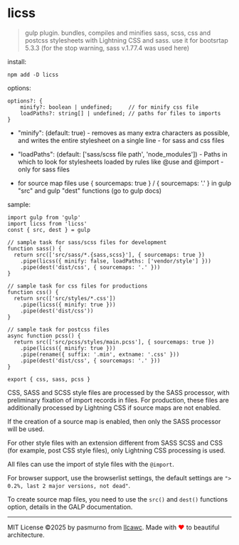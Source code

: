 # licss

> gulp plugin. bundles, compiles and minifies sass, scss, css and postcss stylesheets with Lightning CSS and sass.
> use it for bootsrtap 5.3.3 (for the stop warning, sass v.1.77.4 was used here)

install:

```
npm add -D licss
```

options:

```
options?: {
    minify?: boolean | undefined;     // for minify css file
    loadPaths?: string[] | undefined; // paths for files to imports
}
```

- "minify": (default: true) - removes as many extra characters as possible, and writes the entire stylesheet on a single line - for sass and css files

- "loadPaths": (default: ['sass/scss file path', 'node_modules']) - Paths in which to look for stylesheets loaded by rules like @use and @import - only for sass files

- for source map files use { sourcemaps: true } / { sourcemaps: '.' } in gulp "src" and gulp "dest" functions (go to gulp docs)

sample:

```
import gulp from 'gulp'
import licss from 'licss'
const { src, dest } = gulp

// sample task for sass/scss files for development
function sass() {
  return src(['src/sass/*.{sass,scss}'], { sourcemaps: true })
    .pipe(licss({ minify: false, loadPaths: ['vendor/style'] }))
    .pipe(dest('dist/css', { sourcemaps: '.' }))
}

// sample task for css files for productions
function css() {
  return src(['src/styles/*.css'])
    .pipe(licss({ minify: true }))
    .pipe(dest('dist/css'))
}

// sample task for postcss files
async function pcss() {
  return src(['src/pcss/styles/main.pcss'], { sourcemaps: true })
    .pipe(licss({ minify: true }))
    .pipe(rename({ suffix: '.min', extname: '.css' }))
    .pipe(dest('dist/css', { sourcemaps: '.' }))
}

export { css, sass, pcss }
```

CSS, SASS and SCSS style files are processed by the SASS processor, with preliminary fixation of import records in files. For production, these files are additionally processed by Lightning CSS if source maps are not enabled.

If the creation of a source map is enabled, then only the SASS processor will be used.

For other style files with an extension different from SASS SCSS and CSS (for example, post CSS style files), only Lightning CSS processing is used.

All files can use the import of style files with the `@import`.

For browser support, use the browserlist settings, the default settings are `"> 0.2%, last 2 major versions, not dead"`.

To create source map files, you need to use the `src()` and `dest()` functions option, details in the GALP documentation.

---

MIT License ©2025 by pasmurno from [llcawc](https://github.com/llcawc). Made with <span style="color:red;">❤</span> to beautiful architecture.
